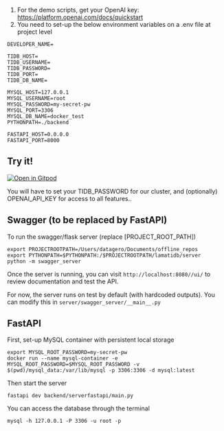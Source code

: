 
1. For the demo scripts, get your OpenAI key: https://platform.openai.com/docs/quickstart
2. You need to set-up the below environment variables on a .env file at project level

```
DEVELOPER_NAME=

TIDB_HOST=
TIDB_USERNAME=
TIDB_PASSWORD=
TIDB_PORT=
TIDB_DB_NAME=

MYSQL_HOST=127.0.0.1
MYSQL_USERNAME=root
MYSQL_PASSWORD=my-secret-pw
MYSQL_PORT=3306
MYSQL_DB_NAME=docker_test
PYTHONPATH=./backend

FASTAPI_HOST=0.0.0.0
FASTAPI_PORT=8000
```

## Try it!

[![Open in Gitpod](https://gitpod.io/button/open-in-gitpod.svg)](https://gitpod.io/new/#https://github.com/datagero/pico-scholar)

You will have to set your TIDB_PASSWORD for our cluster, and (optionally) OPENAI_API_KEY for access to all features..

## Swagger (to be replaced by FastAPI)
To run the swagger/flask server (replace [PROJECT_ROOT_PATH])

```
export PROJECTROOTPATH=/Users/datagero/Documents/offline_repos
export PYTHONPATH=$PYTHONPATH:/$PROJECTROOTPATH/lamatidb/server
python -m swagger_server
```

Once the server is running, you can visit `http://localhost:8080//ui/` to review documentation and test the API.

For now, the server runs on test by default (with hardcoded outputs). You can modify this in `server/swagger_server/__main__.py`

## FastAPI
First, set-up MySQL container with persistent local storage

```
export MYSQL_ROOT_PASSWORD=my-secret-pw
docker run --name mysql-container -e MYSQL_ROOT_PASSWORD=$MYSQL_ROOT_PASSWORD -v $(pwd)/mysql_data:/var/lib/mysql -p 3306:3306 -d mysql:latest
```

Then start the server
```
fastapi dev backend/serverfastapi/main.py
```

You can access the database through the terminal
```
mysql -h 127.0.0.1 -P 3306 -u root -p
```